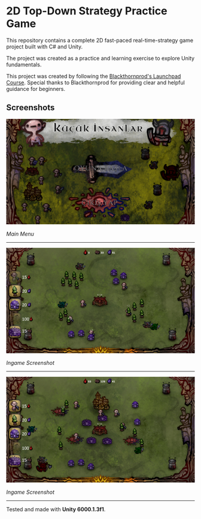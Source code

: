 # 2D Top-Down Strategy Practice Game

This repository contains a complete 2D fast-paced real-time-strategy game project built with C# and Unity. 

The project was created as a practice and learning exercise to explore Unity fundamentals.

This project was created by following the [Blackthornprod's Launchpad Course](https://www.gamedevrocket.com/launchpad). Special thanks to Blackthornprod for providing clear and helpful guidance for beginners.

## Screenshots

![Main Menu](docs/main_menu.png)

*Main Menu*

---

![Screenshot 1](docs/ingame_screenshot_1.png)

*Ingame Screenshot*

---

![Screenshot 2](docs/ingame_screenshot_2.png)

*Ingame Screenshot*

---

Tested and made with **Unity 6000.1.3f1**.
